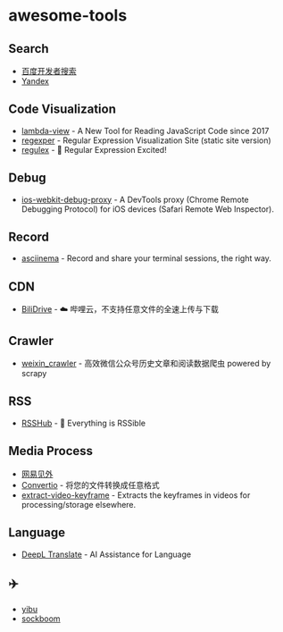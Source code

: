 # awesome-tools

## Search
- [百度开发者搜索](https://kaifa.baidu.com/home)
- [Yandex](https://yandex.com/)

## Code Visualization
- [lambda-view](https://github.com/Jianru-Lin/lambda-view) - A New Tool for Reading JavaScript Code since 2017
- [regexper](https://regexper.com/) - Regular Expression Visualization Site (static site version)
- [regulex](https://jex.im/regulex) - 🚧 Regular Expression Excited!

## Debug
- [ios-webkit-debug-proxy](https://github.com/google/ios-webkit-debug-proxy) - A DevTools proxy (Chrome Remote Debugging Protocol) for iOS devices (Safari Remote Web Inspector).

## Record
- [asciinema](https://asciinema.org/) - Record and share your terminal sessions, the right way.

## CDN
- [BiliDrive](https://github.com/Hsury/BiliDrive) - ☁️  哔哩云，不支持任意文件的全速上传与下载

## Crawler
- [weixin_crawler](https://github.com/54xingzhe/weixin_crawler) - 高效微信公众号历史文章和阅读数据爬虫 powered by scrapy

## RSS
- [RSSHub](https://github.com/DIYgod/RSSHub) - 🍰 Everything is RSSible

## Media Process
- [网易见外](https://jianwai.youdao.com/)
- [Convertio](https://convertio.co/zh/) - 将您的文件转换成任意格式
- [extract-video-keyframe](https://github.com/minqukanq/extract-video-keyframe) - Extracts the keyframes in videos for processing/storage elsewhere.

## Language
- [DeepL Translate](https://www.deepl.com/translator) - AI Assistance for Language

## ✈️
- [yibu](https://www.yibu.online/)
- [sockboom](https://sockboom.art/)
